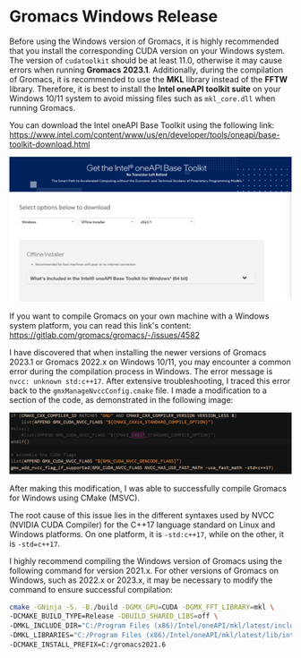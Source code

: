 # Gromacs Windows Release

Before using the Windows version of Gromacs, it is highly recommended that you install the corresponding CUDA version on your Windows system. The version of `cudatoolkit` should be at least 11.0, otherwise it may cause errors when running **Gromacs 2023.1**. Additionally, during the compilation of Gromacs, it is recommended to use the **MKL** library instead of the **FFTW** library. Therefore, it is best to install the **Intel oneAPI toolkit suite** on your Windows 10/11 system to avoid missing files such as `mkl_core.dll` when running Gromacs.

You can download the Intel oneAPI Base Toolkit using the following link: https://www.intel.com/content/www/us/en/developer/tools/oneapi/base-toolkit-download.html

![Intel oneAPI Base Toolkit](https://github.com/CondaPereira/Gromacs_windows_Release/blob/main/image/oneapi.png)

If you want to compile Gromacs on your own machine with a Windows system platform, you can read this link's content: https://gitlab.com/gromacs/gromacs/-/issues/4582

I have discovered that when installing the newer versions of Gromacs 2023.1 or Gromacs 2022.x on Windows 10/11, you may encounter a common error during the compilation process in Windows. The error message is `nvcc: unknown std:c++17`. After extensive troubleshooting, I traced this error back to the `gmxManageNvccConfig.cmake` file. I made a modification to a section of the code, as demonstrated in the following image:

![Modified Code](https://github.com/CondaPereira/Gromacs_windows_Release/blob/main/image/modified_code.png)

After making this modification, I was able to successfully compile Gromacs for Windows using CMake (MSVC).

The root cause of this issue lies in the different syntaxes used by NVCC (NVIDIA CUDA Compiler) for the C++17 language standard on Linux and Windows platforms. On one platform, it is `-std:c++17`, while on the other, it is `-std=c++17`.

I highly recommend compiling the Windows version of Gromacs using the following command for version 2021.x. For other versions of Gromacs on Windows, such as 2022.x or 2023.x, it may be necessary to modify the command to ensure successful compilation:

```bash
cmake -GNinja -S. -B./build -DGMX_GPU=CUDA -DGMX_FFT_LIBRARY=mkl \
-DCMAKE_BUILD_TYPE=Release -DBUILD_SHARED_LIBS=off \
-DMKL_INCLUDE_DIR="C:/Program Files (x86)/Intel/oneAPI/mkl/latest/include" \
-DMKL_LIBRARIES="C:/Program Files (x86)/Intel/oneAPI/mkl/latest/lib/intel64/mkl_intel_lp64.lib;C:/Program Files (x86)/Intel/oneAPI/mkl/latest/lib/intel64/mkl_sequential.lib;C:/Program Files (x86)/Intel/oneAPI/mkl/latest/lib/intel64/mkl_core.lib" \
-DCMAKE_INSTALL_PREFIX=C:/gromacs2021.6
```
